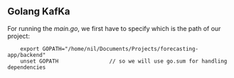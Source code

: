 ## Golang KafKa
For running the *main.go*, we first have to specify which is the path of our project:
```
    export GOPATH="/home/nil/Documents/Projects/forecasting-app/backend"
    unset GOPATH                // so we will use go.sum for handling dependencies
```
